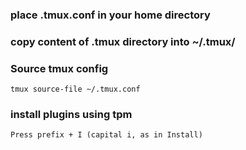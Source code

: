 ### place .tmux.conf in your home directory

### copy content of .tmux directory into ~/.tmux/

### Source tmux config
`tmux source-file ~/.tmux.conf`

### install plugins using tpm
`Press prefix + I (capital i, as in Install)`
